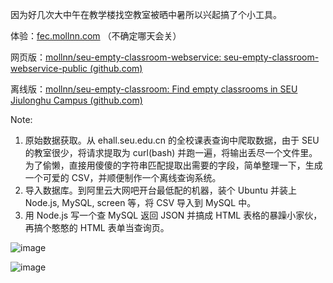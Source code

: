 因为好几次大中午在教学楼找空教室被晒中暑所以兴起搞了个小工具。

体验：[fec.mollnn.com](http://fec.mollnn.com) （不确定哪天会关）

网页版：[mollnn/seu-empty-classroom-webservice: seu-empty-classroom-webservice-public (github.com)](git@github.com:mollnn/seu-empty-classroom-webservice-public.git)

离线版：[mollnn/seu-empty-classroom: Find empty classrooms in SEU Jiulonghu Campus (github.com)](https://github.com/mollnn/seu-empty-classroom)

Note:

1. 原始数据获取。从 ehall.seu.edu.cn 的全校课表查询中爬取数据，由于 SEU 的教室很少，将请求提取为 curl(bash) 并跑一遍，将输出丢尽一个文件里。为了偷懒，直接用傻傻的字符串匹配提取出需要的字段，简单整理一下，生成一个可爱的 CSV，并顺便制作一个离线查询系统。
2. 导入数据库。到阿里云大网吧开台最低配的机器，装个 Ubuntu 并装上 Node.js, MySQL, screen 等，将 CSV 导入到 MySQL 中。
3. 用 Node.js 写一个查 MySQL 返回 JSON 并搞成 HTML 表格的暴躁小家伙，再搞个憨憨的 HTML 表单当查询页。

![image](https://user-images.githubusercontent.com/57652546/117805823-0260dc80-b28c-11eb-8ef6-410bf2de6cad.png)

![image](https://user-images.githubusercontent.com/57652546/117805785-f9700b00-b28b-11eb-8b4a-2bd3b2fdeabc.png)
